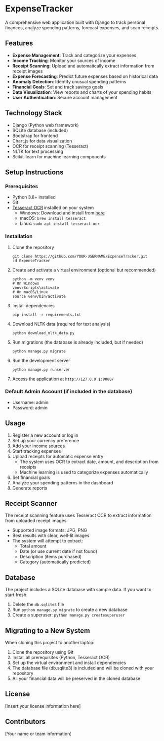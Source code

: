 # ExpenseTracker

A comprehensive web application built with Django to track personal finances, analyze spending patterns, forecast expenses, and scan receipts.

## Features

- **Expense Management**: Track and categorize your expenses
- **Income Tracking**: Monitor your sources of income
- **Receipt Scanning**: Upload and automatically extract information from receipt images
- **Expense Forecasting**: Predict future expenses based on historical data
- **Anomaly Detection**: Identify unusual spending patterns
- **Financial Goals**: Set and track savings goals
- **Data Visualization**: View reports and charts of your spending habits
- **User Authentication**: Secure account management

## Technology Stack

- Django (Python web framework)
- SQLite database (included)
- Bootstrap for frontend
- Chart.js for data visualization
- OCR for receipt scanning (Tesseract)
- NLTK for text processing
- Scikit-learn for machine learning components

## Setup Instructions

### Prerequisites

- Python 3.8+ installed
- Git
- [Tesseract OCR](https://github.com/tesseract-ocr/tesseract) installed on your system
  - Windows: Download and install from [here](https://github.com/UB-Mannheim/tesseract/wiki)
  - macOS: `brew install tesseract`
  - Linux: `sudo apt install tesseract-ocr`

### Installation

1. Clone the repository
   ```
   git clone https://github.com/YOUR-USERNAME/ExpenseTracker.git
   cd ExpenseTracker
   ```

2. Create and activate a virtual environment (optional but recommended)
   ```
   python -m venv venv
   # On Windows
   venv\Scripts\activate
   # On macOS/Linux
   source venv/bin/activate
   ```

3. Install dependencies
   ```
   pip install -r requirements.txt
   ```

4. Download NLTK data (required for text analysis)
   ```
   python download_nltk_data.py
   ```

5. Run migrations (the database is already included, but if needed)
   ```
   python manage.py migrate
   ```

6. Run the development server
   ```
   python manage.py runserver
   ```

7. Access the application at `http://127.0.0.1:8000/`

### Default Admin Account (if included in the database)

- Username: admin
- Password: admin

## Usage

1. Register a new account or log in
2. Set up your currency preference
3. Add your income sources
4. Start tracking expenses
5. Upload receipts for automatic expense entry
   - The system uses OCR to extract date, amount, and description from receipts
   - Machine learning is used to categorize expenses automatically
6. Set financial goals
7. Analyze your spending patterns in the dashboard
8. Generate reports

## Receipt Scanner

The receipt scanning feature uses Tesseract OCR to extract information from uploaded receipt images:

- Supported image formats: JPG, PNG
- Best results with clear, well-lit images
- The system will attempt to extract:
  - Total amount
  - Date (or use current date if not found)
  - Description (items purchased)
  - Category (automatically predicted)

## Database

The project includes a SQLite database with sample data. If you want to start fresh:

1. Delete the `db.sqlite3` file
2. Run `python manage.py migrate` to create a new database
3. Create a superuser: `python manage.py createsuperuser`

## Migrating to a New System

When cloning this project to another laptop:

1. Clone the repository using Git
2. Install all prerequisites (Python, Tesseract OCR)
3. Set up the virtual environment and install dependencies
4. The database file (db.sqlite3) is included and will be cloned with your repository
5. All your financial data will be preserved in the cloned database

## License

[Insert your license information here]

## Contributors

[Your name or team information] 
